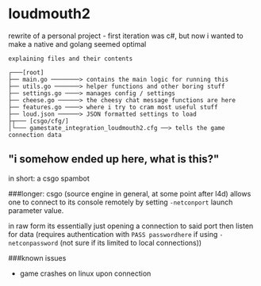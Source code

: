 # loudmouth2

rewrite of a personal project -
first iteration was c#, but now i wanted to make a native and golang seemed optimal
```
explaining files and their contents

┌───[root]
├── main.go ────────> contains the main logic for running this
├── utils.go ───────> helper functions and other boring stuff
├── settings.go ────> manages config / settings
├── cheese.go ──────> the cheesy chat message functions are here
├── features.go ────> where i try to cram most useful stuff
├── loud.json ──────> JSON formatted settings to load
├┬─── [csgo/cfg/]
│└─── gamestate_integration_loudmouth2.cfg ──> tells the game connection data
```

## "i somehow ended up here, what is this?"
in short: a csgo spambot

###longer:
csgo (source engine in general, at some point after l4d) allows one to connect to its console remotely by setting `-netconport` launch parameter value.

in raw form its essentially just opening a connection to said port then listen for data (requires authentication with `PASS passwordhere` if using `-netconpassword` (not sure if its limited to local connections))

###known issues
- game crashes on linux upon connection